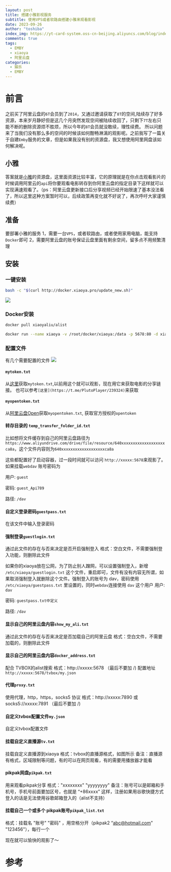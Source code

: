 ```yaml
---
layout: post
title: 搭建小雅影视服务
subtitle: 使用VPS或者软路由搭建小雅来观看影视
date: 2023-09-26
author: "toshiba"
index_img: https://yt-card-system.oss-cn-beijing.aliyuncs.com/blog/index_img/xiaoya.png
comments: true
tags:
  - EMBY
  - xiaoya
  - 阿里云盘
categories:
  - 娱乐
  - EMBY
---
```


# 前言
之前买了阿里云盘的`6T`会员到了`2014`，又通过邀请获取了`8T`的空间,陆续存了好多资源，本来岁月静好但是这几个月突然发现空间被陆续收回了，只剩下`7T`左右只能不断的删除资源烦不胜烦，所以今年的`8T`会员就没敢续，理性续费。 所以问题来了当我们没有那么多的空间的时候该如何酣畅淋漓的观影呢。之前我写了一篇关于自建`Emby`服务的文章，但是如果我没有别的资源盘，我又想使用阿里网盘该如何解决呢。

## 小雅
答案就是[小雅](http://alist.xiaoya.pro/)的资源盘，这里面资源比较丰富，它的原理就是在你点击观看影片的时候调用阿里云的`api`将你要观看电影转存到你阿里云盘的指定目录下这样就可以实现满速观看了。（ps：阿里云盘更新接口后分享视频已经开始限速了基本没法看了，所以这里这种方案暂时可以，后续政策再变化就不好说了，再次呼吁大家谨慎续费）


## 准备

要部署小雅的服务
1，需要一台`VPS`，或者软路由，或者使用家用电脑，能支持`Docker`即可
2，需要阿里云盘的账号保证云盘里面有剩余空间，留多点不用频繁清理

## 安装

### 一键安装
```bash
bash -c "$(curl http://docker.xiaoya.pro/update_new.sh)"
```
![](https://yt-card-system.oss-cn-beijing.aliyuncs.com/image%20%281%29.png)

### Docker安装
```bash
docker pull xiaoyaliu/alist
```

```bash
docker run --name xiaoya -v /root/docker/xiaoya:/data -p 5678:80 -d xiaoyaliu/alist:latest
```

### 配置文件
有几个需要配置的文件
![](https://yt-card-system.oss-cn-beijing.aliyuncs.com/WX20230928-141053.png)

#### `mytoken.txt`
从[这里](https://alist.nn.ci/zh/guide/drivers/aliyundrive.html)获取`mytoken.txt`,以前用这个就可以观影，现在用它来获取电影的分享链接。
也可以参考`[这里](https://t.me/PlutoPlayer/239324)`来获取

#### `myopentoken.txt`
从[阿里云盘Open](https://alist.nn.ci/zh/guide/drivers/aliyundrive_open.html)获取`myopentoken.txt`, 获取官方授权的`opentoken`

#### 转存目录的 `temp_transfer_folder_id.txt`
比如想将文件缓存到自己的阿里云盘路径为`https://www.aliyundrive.com/drive/file/resource/640xxxxxxxxxxxxxxxxxxxca8a`，这个文件内容则为`640xxxxxxxxxxxxxxxxxxxca8a`

这些都配置好了启动容器，过一段时间就可以访问 `http://xxxxx:5678`来观影了。如果挂载`webdav` 账号密码为

用户: `guest`

密码: `guest_Api789`

路径: `/dav`

#### 自定义登录密码`guestpass.txt`
在该文件中输入登录密码

#### 强制登录`guestlogin.txt`
通过此文件的存在与否来决定是否开启强制登入 格式：空白文件，不需要强制登入功能，则删除此文件

如果你的xiaoya放在公网，为了防止别人蹭网，可以设置强制登入，新增 `/etc/xiaoya/guestlogin.txt` 这个文件，重启即可，文件有没有内容无所谓，如果取消强制登入就删除这个文件。强制登入的账号为 dav，密码使用 `/etc/xiaoya/guestpass.txt` 里设置的，同时`webdav`连接使用 `dav` 这个用户
用户: `dav`

密码: `guestpass.txt中定义`

路径: `/dav`


#### 显示自己的阿里云盘内容`show_my_ali.txt`
通过此文件的存在与否来决定是否加载自己的阿里云盘 格式：空白文件，不需要加载的，则删除此文件


#### 显示自己的阿里云盘内容`docker_address.txt`

配合 TVBOX的alist搜索 格式：http://xxxxx:5678 （最后不要加 /)
配置地址 `http://xxxxx:5678/tvbox/my.json`


#### 代理`proxy.txt`
使用代理，http，https，socks5 协议 格式：http://xxxxx:7890 或 socks5://xxxxx:7891 （最后不要加 /)

#### 自定义tvbox配置文件`my.json`
自定义tvbox配置文件


#### 挂载自定义直播源`tv.txt`
挂载自定义直播源到xiaoya 格式：tvbox的直播源格式，如图所示
备注：直播源有格式，区域限制等问题，有的可以在网页观看，有的需要用播放器才能看



#### pikpak网盘`pikpak.txt`
⽤来观看pikpak分享
格式："xxxxxxxx" "yyyyyyyy"
备注：账号可以是邮箱和⼿机号，⼿机号前⾯要加区号，也就是 “+86xxxx” 这样，注册如果⽤⾕歌快捷⽅式登⼊的话是⽆法使⽤⾕歌邮箱登⼊的（alist不⽀持）

#### 挂载自己一个或多个 pikpak账号`pikpak_list.txt`
 格式：挂载名 "账号" "密码" ，用空格分开（pikpak2 “abc@hotmail.com" "123456"），每行一个


现在就可以愉快的观影了～


# 参考

[^1]: [极空间nas docke 挂载xiaoya/alist正确配置](https://post.smzdm.com/p/ad9ko04z/)
[^2]: [NAS最新小雅Alist保姆级安装教程](https://post.smzdm.com/p/a0qnlpqw/)


